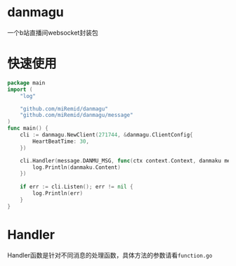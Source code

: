 # danmagu
一个b站直播间websocket封装包
# 快速使用
```go
package main
import (
	"log"

    "github.com/miRemid/danmagu"
    "github.com/miRemid/danmagu/message"
)
func main() {
	cli := danmagu.NewClient(271744, &danmagu.ClientConfig{
		HeartBeatTime: 30,
    })

    cli.Handler(message.DANMU_MSG, func(ctx context.Context, danmaku message.Danmaku) {
		log.Println(danmaku.Content)
	})
    
	if err := cli.Listen(); err != nil {
		log.Println(err)
	}
}
```

# Handler
Handler函数是针对不同消息的处理函数，具体方法的参数请看`function.go`